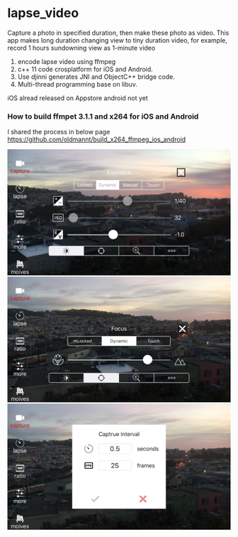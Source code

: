 # lapse_video
Capture a photo in specified duration, then make these photo as video. This app makes long duration changing view to tiny duration video, for example, record 1 hours sundowning view as 1-minute video

1. encode lapse video using ffmpeg
2. c++ 11 code crosplatform for iOS and Android.
3. Use djinni generates JNI and ObjectC++ bridge code.
4. Multi-thread programming base on libuv.

iOS alread released on Appstore
android not yet

### How to build ffmpet 3.1.1 and x264 for iOS and Android
I shared the process in below page 
https://github.com/oldmannt/build_x264_ffmpeg_ios_android

![image](https://github.com/oldmannt/lapse_video/blob/master/data/screen/ios1.PNG) 
![image](https://github.com/oldmannt/lapse_video/blob/master/data/screen/ios2.PNG) 
![image](https://github.com/oldmannt/lapse_video/blob/master/data/screen/ios3.PNG) 

